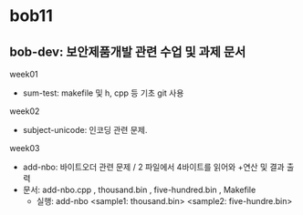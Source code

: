 # bob11
  bob-dev: 보안제품개발 관련 수업 및 과제 문서
  -----
  week01 
  - sum-test: makefile 및 h, cpp 등 기초 git 사용
  
  week02
  - subject-unicode: 인코딩 관련 문제. 
  
  week03
  - add-nbo: 바이트오더 관련 문제 / 2 파일에서 4바이트를 읽어와 +연산 및 결과 출력
  - 문서: add-nbo.cpp , thousand.bin , five-hundred.bin , Makefile
    - 실행: add-nbo <sample1: thousand.bin> <sample2: five-hundre.bin>
  
  
